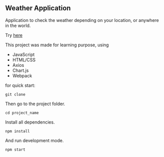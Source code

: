 ## Weather Application

Application to check the weather depending on your location, or anywhere in the world.

Try [here](https://vladbraiko.github.io/weather-app/)

This project was made for learning purpose, using

- JavaScript
- HTML/CSS
- Axios
- Chart.js
- Webpack

for quick start:

```shell
git clone 
```

Then go to the project folder.

```shell
cd project_name
```

Install all dependencies.

```shell
npm install
```

And run development mode.

```shell
npm start
```

